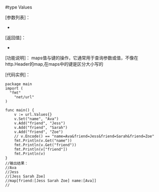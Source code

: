 #type Values

[参数列表]：

- 

[返回值]：

-

[功能说明]：
maps值与键的操作，它通常用于查询参数或值，不像在http.Header的map,在maps中的键是区分大小写的

[代码实例]：

    package main    
    import (
      "fmt"
    	"net/url"
    )
    
    func main() {
    	v := url.Values{}
    	v.Set("name", "Ava")
    	v.Add("friend", "Jess")
    	v.Add("friend", "Sarah")
    	v.Add("friend", "Zoe")
    	// v.Encode() == "name=Ava&friend=Jess&friend=Sarah&friend=Zoe"
    	fmt.Println(v.Get("name"))
    	fmt.Println(v.Get("friend"))
    	fmt.Println(v["friend"])
    	fmt.Println(v)
    }
    //输出结果：
    //Ava
    //Jess
    //[Jess Sarah Zoe]
    //map[friend:[Jess Sarah Zoe] name:[Ava]]
    //
